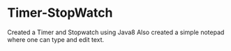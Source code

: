 # Timer-StopWatch
Created a Timer and Stopwatch using Java8
Also created a simple notepad where one can type and edit text.
